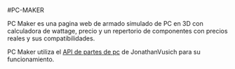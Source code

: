 #PC-MAKER

PC Maker es una pagina web de armado simulado de PC en 3D con calculadora de wattage, precio y un repertorio de componentes con precios reales y sus compatibilidades.

PC Maker utiliza el [API de partes de pc](https://github.com/JonathanVusich/pcpartpicker) de JonathanVusich para su funcionamiento.